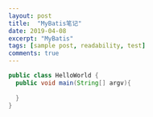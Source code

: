 ```yaml
---
layout: post
title:  "MyBatis笔记"
date: 2019-04-08
excerpt: "MyBatis"
tags: [sample post, readability, test]
comments: true
---
```




``` java
public class HelloWorld {
  public void main(String[] argv){
    
  }
}
```

